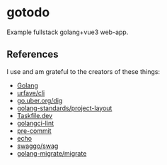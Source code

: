 # gotodo

Example fullstack golang+vue3 web-app.

## References

I use and am grateful to the creators of these things:

- [Golang](https://go.dev)
- [urfave/cli](https://cli.urfave.org)
- [go.uber.org/dig](https://pkg.go.dev/go.uber.org/dig)
- [golang-standards/project-layout](https://github.com/golang-standards/project-layout)
- [Taskfile.dev](https://taskfile.dev)
- [golangci-lint](https://golangci-lint.run)
- [pre-commit](https://pre-commit.com)
- [echo](https://echo.labstack.com/)
- [swaggo/swag](https://github.com/swaggo/swag)
- [golang-migrate/migrate](https://github.com/golang-migrate/migrate)
